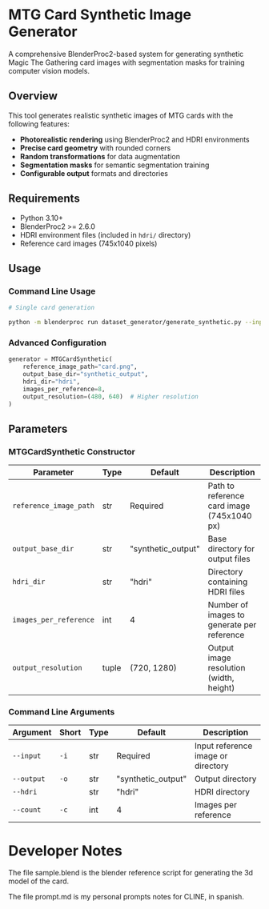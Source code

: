 # MTG Card Synthetic Image Generator

A comprehensive BlenderProc2-based system for generating synthetic Magic The Gathering card images with segmentation masks for training computer vision models.

## Overview

This tool generates realistic synthetic images of MTG cards with the following features:
- **Photorealistic rendering** using BlenderProc2 and HDRI environments
- **Precise card geometry** with rounded corners
- **Random transformations** for data augmentation
- **Segmentation masks** for semantic segmentation training
- **Configurable output** formats and directories

## Requirements

- Python 3.10+
- BlenderProc2 >= 2.6.0
- HDRI environment files (included in `hdri/` directory)
- Reference card images (745x1040 pixels)

## Usage

### Command Line Usage

```bash
# Single card generation

python -m blenderproc run dataset_generator/generate_synthetic.py --input dataset_generator/references/test/full_art_0a35bb96-89de-4a0a-a53e-aa97f800e92f.png --count 10 --hdri dataset_generator/hdri --output synthetic_output_test
```

### Advanced Configuration

```python
generator = MTGCardSynthetic(
    reference_image_path="card.png",
    output_base_dir="synthetic_output",
    hdri_dir="hdri",
    images_per_reference=8,
    output_resolution=(480, 640)  # Higher resolution
)
```

## Parameters

### MTGCardSynthetic Constructor

| Parameter | Type | Default | Description |
|-----------|------|---------|-------------|
| `reference_image_path` | str | Required | Path to reference card image (745x1040 px) |
| `output_base_dir` | str | "synthetic_output" | Base directory for output files |
| `hdri_dir` | str | "hdri" | Directory containing HDRI files |
| `images_per_reference` | int | 4 | Number of images to generate per reference |
| `output_resolution` | tuple | (720, 1280) | Output image resolution (width, height) |

### Command Line Arguments

| Argument | Short | Type | Default | Description |
|----------|-------|------|---------|-------------|
| `--input` | `-i` | str | Required | Input reference image or directory |
| `--output` | `-o` | str | "synthetic_output" | Output directory |
| `--hdri` | | str | "hdri" | HDRI directory |
| `--count` | `-c` | int | 4 | Images per reference |

# Developer Notes

The file sample.blend is the blender reference script for generating the 3d model of the card.

The file prompt.md is my personal prompts notes for CLINE, in spanish.



